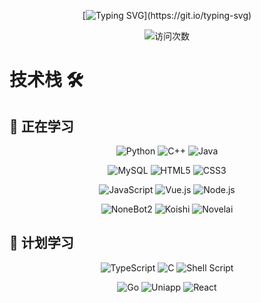 <!-- 动态打字效果 -->
<div align="center">
  
[![Typing SVG](https://readme-typing-svg.demolab.com?font=JetBrains+Mono&weight=600&size=30&duration=2000&pause=500&color=aacdf4&vCenter=true&width=435&center=true&vCenter=true&lines=Hey+there+👋;I'm+moli721+🔥;great+to+meet+you+❤️+!)](https://git.io/typing-svg)

<!-- 访问次数 -->
<img src="https://count.getloli.com/@moli721?name=moli721&theme=rule34" alt="访问次数"/>

</div>

# 技术栈 🛠️

## 💪 正在学习

<div align="center">

<p align="center">
  <img src="https://img.shields.io/badge/-Python-3776AB?style=for-the-badge&logo=Python&logoColor=white" alt="Python"/>
  <img src="https://img.shields.io/badge/-C++-00599C?style=for-the-badge&logo=c%2B%2B&logoColor=white" alt="C++"/>
  <img src="https://img.shields.io/badge/-Java-007396?style=for-the-badge&logo=java&logoColor=white" alt="Java"/>
</p>

<p align="center">
  <img src="https://img.shields.io/badge/-MySQL-4479A1?style=for-the-badge&logo=mysql&logoColor=white" alt="MySQL"/>
  <img src="https://img.shields.io/badge/-HTML5-E34F26?style=for-the-badge&logo=html5&logoColor=white" alt="HTML5"/>
  <img src="https://img.shields.io/badge/-CSS3-1572B6?style=for-the-badge&logo=css3&logoColor=white" alt="CSS3"/>
</p>

<p align="center">
  <img src="https://img.shields.io/badge/-JavaScript-F7DF1E?style=for-the-badge&logo=javascript&logoColor=black" alt="JavaScript"/>
  <img src="https://img.shields.io/badge/-Vue.js-4FC08D?style=for-the-badge&logo=vue.js&logoColor=white" alt="Vue.js"/>
  <img src="https://img.shields.io/badge/-Node.js-339933?style=for-the-badge&logo=node.js&logoColor=white" alt="Node.js"/>
</p>

<p align="center">
  <img src="https://img.shields.io/badge/-NoneBot2-ea5252?style=for-the-badge" alt="NoneBot2"/>
  <img src="https://img.shields.io/badge/-Koishi-7952B3?style=for-the-badge" alt="Koishi"/>
  <img src="https://img.shields.io/badge/-Novelai-FF6B6B?style=for-the-badge" alt="Novelai"/>
</p>

</div>

## 🧠 计划学习

<div align="center">

<p align="center">
  <img src="https://img.shields.io/badge/-TypeScript-3178C6?style=for-the-badge&logo=typescript&logoColor=white" alt="TypeScript"/>
  <img src="https://img.shields.io/badge/-C-A8B9CC?style=for-the-badge&logo=c&logoColor=black" alt="C"/>
  <img src="https://img.shields.io/badge/-Shell_Script-4EAA25?style=for-the-badge&logo=gnu-bash&logoColor=white" alt="Shell Script"/>
</p>

<p align="center">
  <img src="https://img.shields.io/badge/-Go-00ADD8?style=for-the-badge&logo=go&logoColor=white" alt="Go"/>
  <img src="https://img.shields.io/badge/-UniApp-2B9939?style=for-the-badge" alt="Uniapp"/>
  <img src="https://img.shields.io/badge/-React-61DAFB?style=for-the-badge&logo=react&logoColor=black" alt="React"/>
</p>

</div>
